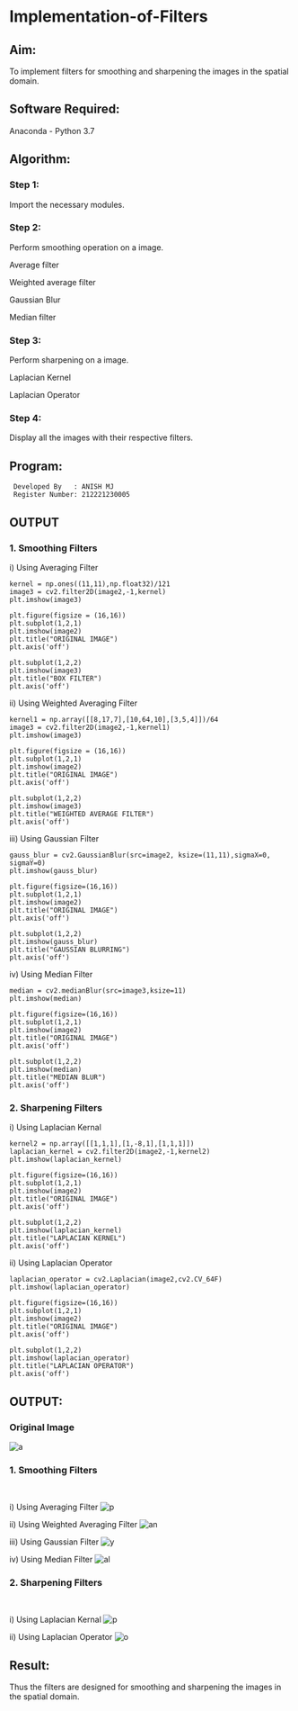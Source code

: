 # Implementation-of-Filters
## Aim:
To implement filters for smoothing and sharpening the images in the spatial domain.

## Software Required:
Anaconda - Python 3.7

## Algorithm:
### Step 1:
Import the necessary modules.

### Step 2:
Perform smoothing operation on a image.

Average filter

Weighted average filter

Gaussian Blur

Median filter
### Step 3:
Perform sharpening on a image.

Laplacian Kernel

Laplacian Operator
### Step 4:
Display all the images with their respective filters.

## Program:
~~~
 Developed By   : ANISH MJ
 Register Number: 212221230005
~~~
## OUTPUT



### 1. Smoothing Filters

i) Using Averaging Filter

~~~
kernel = np.ones((11,11),np.float32)/121
image3 = cv2.filter2D(image2,-1,kernel)
plt.imshow(image3)

plt.figure(figsize = (16,16))
plt.subplot(1,2,1)
plt.imshow(image2)
plt.title("ORIGINAL IMAGE")
plt.axis('off')

plt.subplot(1,2,2)
plt.imshow(image3)
plt.title("BOX FILTER")
plt.axis('off')
~~~





ii) Using Weighted Averaging Filter
~~~
kernel1 = np.array([[8,17,7],[10,64,10],[3,5,4]])/64
image3 = cv2.filter2D(image2,-1,kernel1)
plt.imshow(image3)

plt.figure(figsize = (16,16))
plt.subplot(1,2,1)
plt.imshow(image2)
plt.title("ORIGINAL IMAGE")
plt.axis('off')

plt.subplot(1,2,2)
plt.imshow(image3)
plt.title("WEIGHTED AVERAGE FILTER")
plt.axis('off')
~~~

iii) Using Gaussian Filter

~~~
gauss_blur = cv2.GaussianBlur(src=image2, ksize=(11,11),sigmaX=0, sigmaY=0)
plt.imshow(gauss_blur)

plt.figure(figsize=(16,16))
plt.subplot(1,2,1)
plt.imshow(image2)
plt.title("ORIGINAL IMAGE")
plt.axis('off')

plt.subplot(1,2,2)
plt.imshow(gauss_blur)
plt.title("GAUSSIAN BLURRING")
plt.axis('off')

~~~








iv) Using Median Filter
~~~
median = cv2.medianBlur(src=image3,ksize=11)
plt.imshow(median)

plt.figure(figsize=(16,16))
plt.subplot(1,2,1)
plt.imshow(image2)
plt.title("ORIGINAL IMAGE")
plt.axis('off')

plt.subplot(1,2,2)
plt.imshow(median)
plt.title("MEDIAN BLUR")
plt.axis('off')
~~~

### 2. Sharpening Filters
i) Using Laplacian Kernal
~~~
kernel2 = np.array([[1,1,1],[1,-8,1],[1,1,1]])
laplacian_kernel = cv2.filter2D(image2,-1,kernel2)
plt.imshow(laplacian_kernel)

plt.figure(figsize=(16,16))
plt.subplot(1,2,1)
plt.imshow(image2)
plt.title("ORIGINAL IMAGE")
plt.axis('off')

plt.subplot(1,2,2)
plt.imshow(laplacian_kernel)
plt.title("LAPLACIAN KERNEL")
plt.axis('off')
~~~
ii) Using Laplacian Operator
~~~
laplacian_operator = cv2.Laplacian(image2,cv2.CV_64F)
plt.imshow(laplacian_operator)

plt.figure(figsize=(16,16))
plt.subplot(1,2,1)
plt.imshow(image2)
plt.title("ORIGINAL IMAGE")
plt.axis('off')

plt.subplot(1,2,2)
plt.imshow(laplacian_operator)
plt.title("LAPLACIAN OPERATOR")
plt.axis('off')
~~~

## OUTPUT:

### Original Image
![a](original.png)

### 1. Smoothing Filters
</br>

i) Using Averaging Filter
![p](boxfilter.png)


ii) Using Weighted Averaging Filter
![an](weighted_aver.png)

iii) Using Gaussian Filter
![y](gaussianblur.png)

iv) Using Median Filter
![al](medianblur.png)

### 2. Sharpening Filters
</br>

i) Using Laplacian Kernal
![p](laplaciankernel.png)

ii) Using Laplacian Operator
![o](laplacian_operator.png)

## Result:
Thus the filters are designed for smoothing and sharpening the images in the spatial domain.
